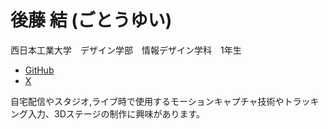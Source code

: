 # 後藤 結 (ごとうゆい) 
西日本工業大学　デザイン学部　情報デザイン学科　1年生<br>
* [GitHub](https://github.com/gotoyuimochi) 
* [X](https://twitter.com/@nagi_motisan)

自宅配信やスタジオ,ライブ時で使用するモーションキャプチャ技術やトラッキング入力、3Dステージの制作に興味があります。
  

